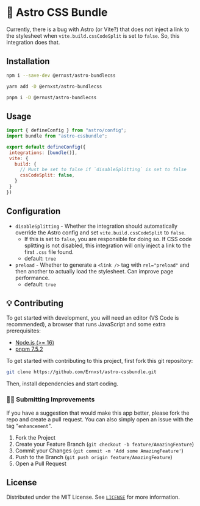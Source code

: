 # 🚀 Astro CSS Bundle

Currently, there is a bug with Astro (or Vite?) that does not inject a link to the stylesheet when `vite.build.cssCodeSplit` is set to `false`. So, this integration does that.

## Installation

```bash
npm i --save-dev @ernxst/astro-bundlecss
```

```bash
yarn add -D @ernxst/astro-bundlecss
```

```bash
pnpm i -D @ernxst/astro-bundlecss
```

## Usage

 ```js
import { defineConfig } from "astro/config";
import bundle from "astro-cssbundle";

export default defineConfig({
  integrations: [bundle()],
  vite: {
    build: {
      // Must be set to false if `disableSplitting` is set to false
      cssCodeSplit: false,
    }
  }
})
```

## Configuration

- `disableSplitting` - Whether the integration should automatically override the Astro config and set `vite.build.cssCodeSplit` to `false`.
  - If this is set to `false`, you are responsible for doing so. If CSS code
 splitting is not disabled, this integration will only inject a link to
 the first `.css` file found.
  - default: `true`
- `preload` -  Whether to generate a `<link />` tag with `rel="preload"` and then another
 to actually load the stylesheet. Can improve page performance.
  - default: `true`

## 💡 Contributing

To get started with development, you will need an editor (VS Code is recommended), a browser that runs JavaScript and some extra prerequisites:

- [Node.js (>= 16)](https://nodejs.org)
- [pnpm 7.5.2](https://pnpm.io/installation#using-corepack)

To get started with contributing to this project, first fork this git repository:

```sh
git clone https://github.com/Ernxst/astro-cssbundle.git
```

Then, install dependencies and start coding.

### 💪🏼 Submitting Improvements

If you have a suggestion that would make this app better, please fork the repo and create a pull request. You can also
simply open an issue with the tag "`enhancement`".

1. Fork the Project
2. Create your Feature Branch (`git checkout -b feature/AmazingFeature`)
3. Commit your Changes (`git commit -m 'Add some AmazingFeature'`)
4. Push to the Branch (`git push origin feature/AmazingFeature`)
5. Open a Pull Request

## License

Distributed under the MIT License. See [`LICENSE`](LICENSE) for more information.
